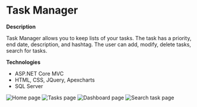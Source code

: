 # Task Manager

**Description**

Task Manager allows you to keep lists of your tasks. 
The task has a priority, end date, description, and hashtag. 
The user can add, modify, delete tasks,
search for tasks.

**Technologies**

- ASP.NET Core MVC
- HTML, CSS, JQuery, Apexcharts
- SQL Server

![Home page](https://user-images.githubusercontent.com/71667162/277610585-b56bfd69-b9dd-4d72-a319-b8794d11c940.png)
![Tasks page](https://user-images.githubusercontent.com/71667162/277611201-275cd2bc-fb54-4708-93d6-119f9476b5f5.png)
![Dashboard page](https://user-images.githubusercontent.com/71667162/277611204-0a5c3103-8634-4e92-9d1e-e58360ccb1e6.png)
![Search task page](https://user-images.githubusercontent.com/71667162/277611196-290689f4-39c9-452e-8ed1-b3eca360f86a.png)

